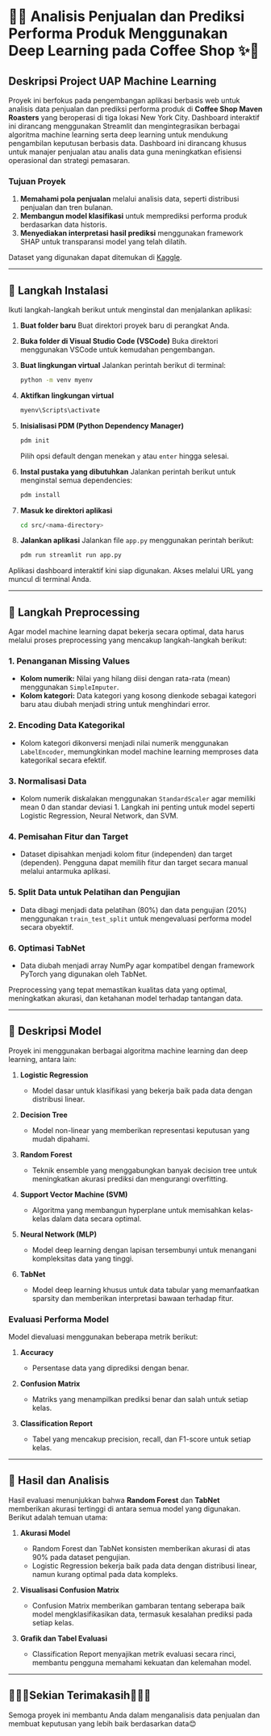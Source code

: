 # 🎁✨ Analisis Penjualan dan Prediksi Performa Produk Menggunakan Deep Learning pada Coffee Shop ✨🎁

## Deskripsi Project UAP Machine Learning
Proyek ini berfokus pada pengembangan aplikasi berbasis web untuk analisis data penjualan dan prediksi performa produk di **Coffee Shop Maven Roasters** yang beroperasi di tiga lokasi New York City. Dashboard interaktif ini dirancang menggunakan Streamlit dan mengintegrasikan berbagai algoritma machine learning serta deep learning untuk mendukung pengambilan keputusan berbasis data. Dashboard ini dirancang khusus untuk manajer penjualan atau analis data guna meningkatkan efisiensi operasional dan strategi pemasaran.

### Tujuan Proyek
1. **Memahami pola penjualan** melalui analisis data, seperti distribusi penjualan dan tren bulanan.
2. **Membangun model klasifikasi** untuk memprediksi performa produk berdasarkan data historis.
3. **Menyediakan interpretasi hasil prediksi** menggunakan framework SHAP untuk transparansi model yang telah dilatih.

Dataset yang digunakan dapat ditemukan di [Kaggle](https://www.kaggle.com/datasets/ahmedabbas757/coffee-sales).

---

## 🔹 Langkah Instalasi
Ikuti langkah-langkah berikut untuk menginstal dan menjalankan aplikasi:

1. **Buat folder baru**
   Buat direktori proyek baru di perangkat Anda.

2. **Buka folder di Visual Studio Code (VSCode)**
   Buka direktori menggunakan VSCode untuk kemudahan pengembangan.

3. **Buat lingkungan virtual**
   Jalankan perintah berikut di terminal:
   ```bash
   python -m venv myenv
   ```

4. **Aktifkan lingkungan virtual**
   ```bash
   myenv\Scripts\activate
   ```

5. **Inisialisasi PDM (Python Dependency Manager)**
   ```bash
   pdm init
   ```
   Pilih opsi default dengan menekan `y` atau `enter` hingga selesai.

6. **Instal pustaka yang dibutuhkan**
   Jalankan perintah berikut untuk menginstal semua dependencies:
   ```bash
   pdm install
   ```

7. **Masuk ke direktori aplikasi**
   ```bash
   cd src/<nama-directory>
   ```

8. **Jalankan aplikasi**
   Jalankan file `app.py` menggunakan perintah berikut:
   ```bash
   pdm run streamlit run app.py
   ```

Aplikasi dashboard interaktif kini siap digunakan. Akses melalui URL yang muncul di terminal Anda.

---

## 🔹 Langkah Preprocessing

Agar model machine learning dapat bekerja secara optimal, data harus melalui proses preprocessing yang mencakup langkah-langkah berikut:

### 1. Penanganan Missing Values
- **Kolom numerik:** Nilai yang hilang diisi dengan rata-rata (mean) menggunakan `SimpleImputer`.
- **Kolom kategori:** Data kategori yang kosong dienkode sebagai kategori baru atau diubah menjadi string untuk menghindari error.

### 2. Encoding Data Kategorikal
- Kolom kategori dikonversi menjadi nilai numerik menggunakan `LabelEncoder`, memungkinkan model machine learning memproses data kategorikal secara efektif.

### 3. Normalisasi Data
- Kolom numerik diskalakan menggunakan `StandardScaler` agar memiliki mean 0 dan standar deviasi 1. Langkah ini penting untuk model seperti Logistic Regression, Neural Network, dan SVM.

### 4. Pemisahan Fitur dan Target
- Dataset dipisahkan menjadi kolom fitur (independen) dan target (dependen). Pengguna dapat memilih fitur dan target secara manual melalui antarmuka aplikasi.

### 5. Split Data untuk Pelatihan dan Pengujian
- Data dibagi menjadi data pelatihan (80%) dan data pengujian (20%) menggunakan `train_test_split` untuk mengevaluasi performa model secara obyektif.

### 6. Optimasi TabNet
- Data diubah menjadi array NumPy agar kompatibel dengan framework PyTorch yang digunakan oleh TabNet.

Preprocessing yang tepat memastikan kualitas data yang optimal, meningkatkan akurasi, dan ketahanan model terhadap tantangan data.

---

## 🔹 Deskripsi Model
Proyek ini menggunakan berbagai algoritma machine learning dan deep learning, antara lain:

1. **Logistic Regression**
   - Model dasar untuk klasifikasi yang bekerja baik pada data dengan distribusi linear.

2. **Decision Tree**
   - Model non-linear yang memberikan representasi keputusan yang mudah dipahami.

3. **Random Forest**
   - Teknik ensemble yang menggabungkan banyak decision tree untuk meningkatkan akurasi prediksi dan mengurangi overfitting.

4. **Support Vector Machine (SVM)**
   - Algoritma yang membangun hyperplane untuk memisahkan kelas-kelas dalam data secara optimal.

5. **Neural Network (MLP)**
   - Model deep learning dengan lapisan tersembunyi untuk menangani kompleksitas data yang tinggi.

6. **TabNet**
   - Model deep learning khusus untuk data tabular yang memanfaatkan sparsity dan memberikan interpretasi bawaan terhadap fitur.

### Evaluasi Performa Model
Model dievaluasi menggunakan beberapa metrik berikut:

1. **Accuracy**
   - Persentase data yang diprediksi dengan benar.

2. **Confusion Matrix**
   - Matriks yang menampilkan prediksi benar dan salah untuk setiap kelas.

3. **Classification Report**
   - Tabel yang mencakup precision, recall, dan F1-score untuk setiap kelas.

---

## 🔹 Hasil dan Analisis
Hasil evaluasi menunjukkan bahwa **Random Forest** dan **TabNet** memberikan akurasi tertinggi di antara semua model yang digunakan. Berikut adalah temuan utama:

1. **Akurasi Model**
   - Random Forest dan TabNet konsisten memberikan akurasi di atas 90% pada dataset pengujian.
   - Logistic Regression bekerja baik pada data dengan distribusi linear, namun kurang optimal pada data kompleks.

2. **Visualisasi Confusion Matrix**
   - Confusion Matrix memberikan gambaran tentang seberapa baik model mengklasifikasikan data, termasuk kesalahan prediksi pada setiap kelas.

3. **Grafik dan Tabel Evaluasi**
   - Classification Report menyajikan metrik evaluasi secara rinci, membantu pengguna memahami kekuatan dan kelemahan model.

---

🙌👋🙏Sekian Terimakasih🙏👋🙌
---
Semoga proyek ini membantu Anda dalam menganalisis data penjualan dan membuat keputusan yang lebih baik berdasarkan data😊

